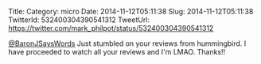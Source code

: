 Title: 
Category: micro
Date: 2014-11-12T05:11:38
Slug: 2014-11-12T05:11:38
TwitterId: 532400304390541312
TweetUrl: https://twitter.com/mark_philpot/status/532400304390541312

[@BaronJSaysWords](https://twitter.com/BaronJSaysWords) Just stumbled on your reviews from hummingbird. I have proceeded to watch all your reviews and I'm LMAO. Thanks!!